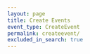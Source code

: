 ```yaml
---
layout: page
title: Create Events
event_type: CreateEvent
permalink: createevent/
excluded_in_search: true
---
```

